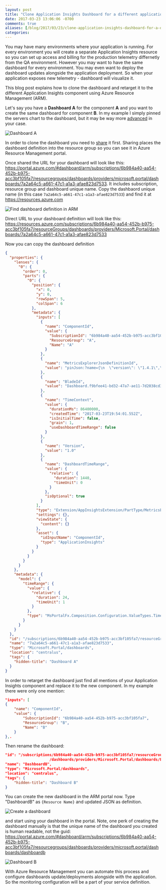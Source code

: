 ```yaml
---
layout: post
title: "Clone Application Insights Dashboard for a different application"
date: 2017-03-23 13:06:06 -0700
comments: true
aliases: [/blog/2017/03/23/clone-application-insights-dashboard-for-a-different-application/]
categories: 
---
```

You may have many environments where your application is running. For every environment you will create a separate Application Insights resource so you can set up access and billing for the production telemetry differnetly from the QA environment. However you may want to have the same dashboard for every environment. You may even want to deploy the dashboard updates alongside the application deployment. So when your application exposes new telemetry - dashboard will visualize it.

This blog post explains how to clone the dashboard and retarget it to the different Application Insights component using Azure Resource Management (ARM).

Let's say you have a **Dashboard A** for the component **A** and you want to create the same dashboard for component **B**. In my example I simply pinned the servers chart to the dashboard, but it may be way more [advanced](https://docs.microsoft.com/en-us/azure/application-insights/app-insights-dashboards) in your case.

![Dashboard A](/images/2017-03-23-clone-application-insights-dashboard-for-a-different-application/dashboard-a.png)

In order to clone the dashboard you need to [share](https://docs.microsoft.com/en-us/azure/application-insights/app-insights-dashboards#share-dashboards) it first. Sharing places the dashboard definition into the resource group so you can see it in Azure Resource Management portal. 

Once shared the URL for your dashboard will look like this: https://portal.azure.com/#dashboard/arm/subscriptions/6b984a40-aa54-452b-b975-acc3bf105fa7/resourcegroups/dashboards/providers/microsoft.portal/dashboards/7a2a64c5-a661-47c1-a1a3-afae823d7533. It includes subscription, resource group and dashboard unique name. Copy the dashbaord unique name (in this case `7a2a64c5-a661-47c1-a1a3-afae823d7533`) and find it at https://resources.azure.com 

![Find dashboard definition in ARM](/images/2017-03-23-clone-application-insights-dashboard-for-a-different-application/find-dashboard-in-arm.png)

Direct URL to your dashboard definition will look like this: https://resources.azure.com/subscriptions/6b984a40-aa54-452b-b975-acc3bf105fa7/resourceGroups/dashboards/providers/Microsoft.Portal/dashboards/7a2a64c5-a661-47c1-a1a3-afae823d7533

Now you can copy the dashboard definition

``` json
{
  "properties": {
    "lenses": {
      "0": {
        "order": 0,
        "parts": {
          "0": {
            "position": {
              "x": 0,
              "y": 0,
              "rowSpan": 5,
              "colSpan": 6
            },
            "metadata": {
              "inputs": [
                {
                  "name": "ComponentId",
                  "value": {
                    "SubscriptionId": "6b984a40-aa54-452b-b975-acc3bf105fa7",
                    "ResourceGroup": "A",
                    "Name": "A"
                  }
                },
                {
                  "name": "MetricsExplorerJsonDefinitionId",
                  "value": "pinJson:?name={\n  \"version\": \"1.4.1\",\n  \"isCustomDataModel\": false,\n  \"items\": [\n    {\n      \"id\": \"b2f8708b-4a48-4b35-b96e-7622caca21ce\",\n      \"chartType\": \"Area\",\n      \"chartHeight\": 4,\n      \"metrics\": [\n        {\n          \"id\": \"performanceCounter.percentage_processor_time.value\",\n          \"metricAggregation\": \"Avg\",\n          \"color\": \"msportalfx-bgcolor-g0\"\n        }\n      ],\n      \"priorPeriod\": false,\n      \"clickAction\": {\n        \"defaultBlade\": \"SearchBlade\"\n      },\n      \"horizontalBars\": true,\n      \"showOther\": true,\n      \"aggregation\": \"Avg\",\n      \"percentage\": false,\n      \"palette\": \"blueHues\",\n      \"yAxisOption\": 0\n    },\n    {\n      \"id\": \"093583d1-bc86-4c2e-91d8-527a2411910b\",\n      \"chartType\": \"Area\",\n      \"chartHeight\": 1,\n      \"metrics\": [\n        {\n          \"id\": \"performanceCounter.available_bytes.value\",\n          \"metricAggregation\": \"Avg\",\n          \"color\": \"msportalfx-bgcolor-j1\"\n        }\n      ],\n      \"priorPeriod\": false,\n      \"clickAction\": {\n        \"defaultBlade\": \"SearchBlade\"\n      },\n      \"horizontalBars\": true,\n      \"showOther\": true,\n      \"aggregation\": \"Avg\",\n      \"percentage\": false,\n      \"palette\": \"greenHues\",\n      \"yAxisOption\": 0\n    },\n    {\n      \"id\": \"03fd5488-b020-417b-97e2-bf7564568d3b\",\n      \"chartType\": \"Area\",\n      \"chartHeight\": 1,\n      \"metrics\": [\n        {\n          \"id\": \"performanceCounter.io_data_bytes_per_sec.value\",\n          \"metricAggregation\": \"Avg\",\n          \"color\": \"msportalfx-bgcolor-g0\"\n        }\n      ],\n      \"priorPeriod\": false,\n      \"clickAction\": {\n        \"defaultBlade\": \"SearchBlade\"\n      },\n      \"horizontalBars\": true,\n      \"showOther\": true,\n      \"aggregation\": \"Avg\",\n      \"percentage\": false,\n      \"palette\": \"blueHues\",\n      \"yAxisOption\": 0\n    },\n    {\n      \"id\": \"c31fd4cc-be41-449e-a657-d16d2e9c8487\",\n      \"chartType\": \"Area\",\n      \"chartHeight\": 1,\n      \"metrics\": [\n        {\n          \"id\": \"performanceCounter.number_of_exceps_thrown_per_sec.value\",\n          \"metricAggregation\": \"Avg\",\n          \"color\": \"msportalfx-bgcolor-d0\"\n        }\n      ],\n      \"priorPeriod\": false,\n      \"clickAction\": {\n        \"defaultBlade\": \"SearchBlade\"\n      },\n      \"horizontalBars\": true,\n      \"showOther\": true,\n      \"aggregation\": \"Avg\",\n      \"percentage\": false,\n      \"palette\": \"fail\",\n      \"yAxisOption\": 0\n    },\n    {\n      \"id\": \"8b942f02-ef58-46ac-877a-2f4c16a17a4f\",\n      \"chartType\": \"Area\",\n      \"chartHeight\": 1,\n      \"metrics\": [\n        {\n          \"id\": \"performanceCounter.requests_per_sec.value\",\n          \"metricAggregation\": \"Avg\",\n          \"color\": \"msportalfx-bgcolor-b2\"\n        }\n      ],\n      \"priorPeriod\": false,\n      \"clickAction\": {\n        \"defaultBlade\": \"SearchBlade\"\n      },\n      \"horizontalBars\": true,\n      \"showOther\": true,\n      \"aggregation\": \"Avg\",\n      \"percentage\": false,\n      \"palette\": \"warmHues\",\n      \"yAxisOption\": 0\n    }\n  ],\n  \"title\": \"Servers\",\n  \"currentFilter\": {\n    \"eventTypes\": [\n      10\n    ],\n    \"typeFacets\": {},\n    \"isPermissive\": false\n  },\n  \"jsonUri\": \"MetricsExplorerPinJsonDefinitionId - Dashboard.f9bfee41-bd32-47a7-ae11-7d2038cd3c44 - Pinned from 'AspNetServersMetrics'\"\n}"
                },
                {
                  "name": "BladeId",
                  "value": "Dashboard.f9bfee41-bd32-47a7-ae11-7d2038cd3c44"
                },
                {
                  "name": "TimeContext",
                  "value": {
                    "durationMs": 86400000,
                    "createdTime": "2017-03-23T19:54:01.552Z",
                    "isInitialTime": false,
                    "grain": 1,
                    "useDashboardTimeRange": false
                  }
                },
                {
                  "name": "Version",
                  "value": "1.0"
                },
                {
                  "name": "DashboardTimeRange",
                  "value": {
                    "relative": {
                      "duration": 1440,
                      "timeUnit": 0
                    }
                  },
                  "isOptional": true
                }
              ],
              "type": "Extension/AppInsightsExtension/PartType/MetricsExplorerOutsideMEBladePart",
              "settings": {},
              "viewState": {
                "content": {}
              },
              "asset": {
                "idInputName": "ComponentId",
                "type": "ApplicationInsights"
              }
            }
          }
        }
      }
    },
    "metadata": {
      "model": {
        "timeRange": {
          "value": {
            "relative": {
              "duration": 24,
              "timeUnit": 1
            }
          },
          "type": "MsPortalFx.Composition.Configuration.ValueTypes.TimeRange"
        }
      }
    }
  },
  "id": "/subscriptions/6b984a40-aa54-452b-b975-acc3bf105fa7/resourceGroups/dashboards/providers/Microsoft.Portal/dashboards/7a2a64c5-a661-47c1-a1a3-afae823d7533",
  "name": "7a2a64c5-a661-47c1-a1a3-afae823d7533",
  "type": "Microsoft.Portal/dashboards",
  "location": "centralus",
  "tags": {
    "hidden-title": "Dashboard A"
  }
}
```

In order to retarget the dashboard just find all mentions of your Application Insights component and replace it to the new component. In my example there were only one mention: 

``` json
"inputs": [
{
    "name": "ComponentId",
    "value": {
        "SubscriptionId": "6b984a40-aa54-452b-b975-acc3bf105fa7",
        "ResourceGroup": "B",
        "Name": "B"
    }
},.
```

Then rename the dashboard:

``` json
"id": "/subscriptions/6b984a40-aa54-452b-b975-acc3bf105fa7/resourceGroups
                    /dashboards/providers/Microsoft.Portal/dashboards/DashboardB",
"name": "DashboardB",
"type": "Microsoft.Portal/dashboards",
"location": "centralus",
"tags": {
    "hidden-title": "Dashboard B"
}
```

You can create the new dashboard in the ARM portal now. Type "DashboardB" as `{Resource Name}` and updated JSON as definition.

![Create a dashboard](/images/2017-03-23-clone-application-insights-dashboard-for-a-different-application/create-dashboard.png)

and start using your dashboard in the portal. Note, one perk of creating the dashboard manually is that the unique name of the dashboard you created is human readable, not the guid: https://portal.azure.com/#dashboard/arm/subscriptions/6b984a40-aa54-452b-b975-acc3bf105fa7/resourcegroups/dashboards/providers/microsoft.portal/dashboards/dashboardb

![Dashboard B](/images/2017-03-23-clone-application-insights-dashboard-for-a-different-application/dashboard-b.png)

With Azure Resource Management you can automate this process and configure dashboards update/deployments alongside with the application. So the monitoring configuration will be a part of your service definition. 